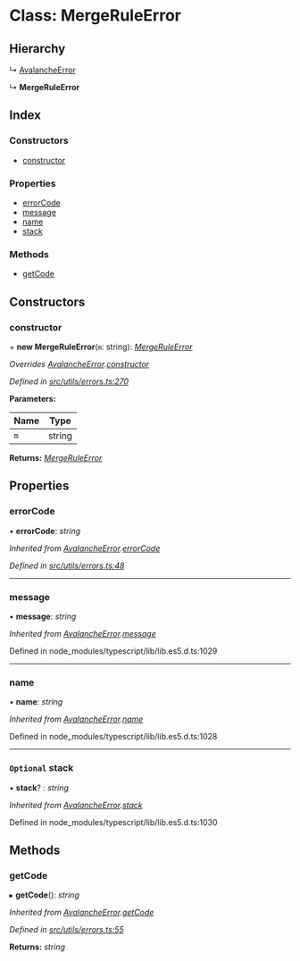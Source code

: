 # Class: MergeRuleError

## Hierarchy

↳ [AvalancheError](src_utils.avalancheerror)

↳ **MergeRuleError**

## Index

### Constructors

- [constructor](src_utils.mergeruleerror#constructor)

### Properties

- [errorCode](src_utils.mergeruleerror#errorcode)
- [message](src_utils.mergeruleerror#message)
- [name](src_utils.mergeruleerror#name)
- [stack](src_utils.mergeruleerror#optional-stack)

### Methods

- [getCode](src_utils.mergeruleerror#getcode)

## Constructors

### constructor

\+ **new MergeRuleError**(`m`: string): _[MergeRuleError](src_utils.mergeruleerror)_

_Overrides [AvalancheError](src_utils.avalancheerror).[constructor](src_utils.avalancheerror#constructor)_

_Defined in [src/utils/errors.ts:270](https://github.com/chain4travel/caminojs/blob/3883166/src/utils/errors.ts#L270)_

**Parameters:**

| Name | Type   |
| ---- | ------ |
| `m`  | string |

**Returns:** _[MergeRuleError](src_utils.mergeruleerror)_

## Properties

### errorCode

• **errorCode**: _string_

_Inherited from [AvalancheError](src_utils.avalancheerror).[errorCode](src_utils.avalancheerror#errorcode)_

_Defined in [src/utils/errors.ts:48](https://github.com/chain4travel/caminojs/blob/3883166/src/utils/errors.ts#L48)_

---

### message

• **message**: _string_

_Inherited from [AvalancheError](src_utils.avalancheerror).[message](src_utils.avalancheerror#message)_

Defined in node_modules/typescript/lib/lib.es5.d.ts:1029

---

### name

• **name**: _string_

_Inherited from [AvalancheError](src_utils.avalancheerror).[name](src_utils.avalancheerror#name)_

Defined in node_modules/typescript/lib/lib.es5.d.ts:1028

---

### `Optional` stack

• **stack**? : _string_

_Inherited from [AvalancheError](src_utils.avalancheerror).[stack](src_utils.avalancheerror#optional-stack)_

Defined in node_modules/typescript/lib/lib.es5.d.ts:1030

## Methods

### getCode

▸ **getCode**(): _string_

_Inherited from [AvalancheError](src_utils.avalancheerror).[getCode](src_utils.avalancheerror#getcode)_

_Defined in [src/utils/errors.ts:55](https://github.com/chain4travel/caminojs/blob/3883166/src/utils/errors.ts#L55)_

**Returns:** _string_
